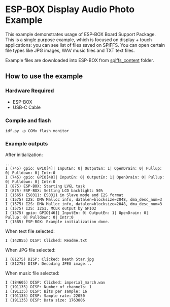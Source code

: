 # ESP-BOX Display Audio Photo Example

This example demonstrates usage of ESP-BOX Board Support Package. This is a single purpose example, which is focused on display + touch applications: you can see list of files saved on SPIFFS. You can open certain file types like JPG images, WAV music files and TXT text files. 

Example files are downloaded into ESP-BOX from [spiffs_content](/spiffs_content) folder.

## How to use the example

### Hardware Required

* ESP-BOX
* USB-C Cable

### Compile and flash

```
idf.py -p COMx flash monitor
```

### Example outputs

After initialization:
```
...
I (745) gpio: GPIO[4]| InputEn: 0| OutputEn: 1| OpenDrain: 0| Pullup: 0| Pulldown: 0| Intr:0
I (745) gpio: GPIO[48]| InputEn: 0| OutputEn: 1| OpenDrain: 0| Pullup: 0| Pulldown: 0| Intr:0
I (875) ESP-BOX: Starting LVGL task
I (875) ESP-BOX: Setting LCD backlight: 50%
I (1565) ES8311: ES8311 in Slave mode and I2S format
I (1575) I2S: DMA Malloc info, datalen=blocksize=2048, dma_desc_num=3
I (1575) I2S: DMA Malloc info, datalen=blocksize=2048, dma_desc_num=3
I (1575) I2S: I2S1, MCLK output by GPIO2
I (1575) gpio: GPIO[46]| InputEn: 0| OutputEn: 1| OpenDrain: 0| Pullup: 0| Pulldown: 0| Intr:0
I (1585) ESP-BOX: Example initialization done.
```

When text file selected:
```
I (142855) DISP: Clicked: Readme.txt
```

When JPG file selected:
```
I (81275) DISP: Clicked: Death Star.jpg
I (81275) DISP: Decoding JPEG image...
```

When music file selected:
```
I (184605) DISP: Clicked: imperial_march.wav
I (191135) DISP: Number of channels: 1
I (191135) DISP: Bits per sample: 16
I (191135) DISP: Sample rate: 22050
I (191135) DISP: Data size: 1763806
```
